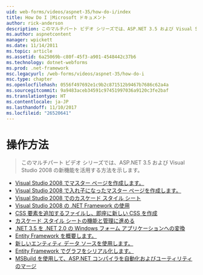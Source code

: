 ```yaml
---
uid: web-forms/videos/aspnet-35/how-do-i/index
title: How Do I |Microsoft ドキュメント
author: rick-anderson
description: このマルチパート ビデオ シリーズでは、ASP.NET 3.5 および Visual Studio 2008 の新機能を活用する方法を示します。
ms.author: aspnetcontent
manager: wpickett
ms.date: 11/14/2011
ms.topic: article
ms.assetid: 6a25069b-c80f-45f3-a901-4548442c37b6
ms.technology: dotnet-webforms
ms.prod: .net-framework
msc.legacyurl: /web-forms/videos/aspnet-35/how-do-i
msc.type: chapter
ms.openlocfilehash: 0556f497692e1c9b2c871512b9467b7686c62a4a
ms.sourcegitcommit: 9a9483aceb34591c97451997036a9120c3fe2baf
ms.translationtype: HT
ms.contentlocale: ja-JP
ms.lasthandoff: 11/10/2017
ms.locfileid: "26520641"
---
```

<a name="how-do-i"></a>操作方法
====================
> このマルチパート ビデオ シリーズでは、ASP.NET 3.5 および Visual Studio 2008 の新機能を活用する方法を示します。


- [Visual Studio 2008 でマスター ページを作成します。](how-do-i-create-a-master-page-in-visual-studio-2008.md)
- [Visual Studio 2008 で入れ子になったマスター ページを作成します。](how-do-i-create-nested-master-page-in-visual-studio-2008.md)
- [Visual Studio 2008 でのカスケード スタイル シート](how-do-i-cascading-style-sheets-in-visual-studio-2008.md)
- [Visual Studio 2008 の .NET Framework の使用](how-do-i-working-with-visual-studio-2008-net-framework.md)
- [CSS 要素を追加するファイルし、即座に新しい CSS を作成](how-do-i-adding-elements-to-a-css-file-and-create-new-css-on-the-fly.md)
- [カスケード スタイル シートの機能と管理に進める](how-do-i-advance-cascading-style-sheet-features-and-management.md)
- [.NET 3.5 を .NET 2.0 の Windows フォーム アプリケーションへの変換](how-do-i-converting-a-net-20-windows-forms-application-to-net-35.md)
- [Entity Framework を概要します。](how-do-i-get-started-with-the-entity-framework.md)
- [新しいエンティティ データ ソースを使用します。](how-do-i-use-the-new-entity-data-source.md)
- [Entity Framework でグラフをシリアル化します。](how-do-i-serialize-a-graph-with-the-entity-framework.md)
- [MSBuild を使用して、ASP.NET コンパイラを自動化およびユーティリティのマージ](how-do-i-use-msbuild-to-automate-the-aspnet-compiler-and-merge-utilities.md)
